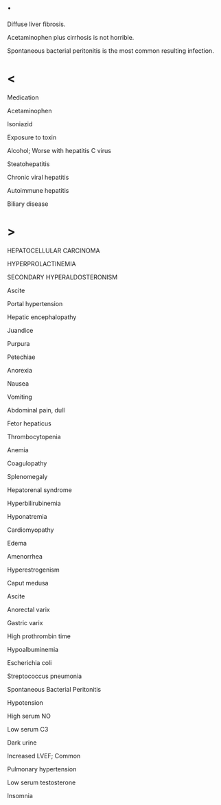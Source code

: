 # .

Diffuse liver fibrosis.

Acetaminophen plus cirrhosis is not horrible.

Spontaneous bacterial peritonitis is the most common resulting infection.

# <

Medication

Acetaminophen

Isoniazid

Exposure to toxin

Alcohol; Worse with hepatitis C virus

Steatohepatitis

Chronic viral hepatitis

Autoimmune hepatitis

Biliary disease

# >

HEPATOCELLULAR CARCINOMA

HYPERPROLACTINEMIA

SECONDARY HYPERALDOSTERONISM

Ascite

Portal hypertension

Hepatic encephalopathy

Juandice

Purpura

Petechiae

Anorexia

Nausea

Vomiting

Abdominal pain, dull

Fetor hepaticus

Thrombocytopenia

Anemia

Coagulopathy

Splenomegaly

Hepatorenal syndrome

Hyperbilirubinemia

Hyponatremia

Cardiomyopathy

Edema

Amenorrhea

Hyperestrogenism

Caput medusa

Ascite

Anorectal varix

Gastric varix

High prothrombin time

Hypoalbuminemia

Escherichia coli

Streptococcus pneumonia

Spontaneous Bacterial Peritonitis

Hypotension

High serum NO

Low serum C3

Dark urine

Increased LVEF; Common

Pulmonary hypertension

Low serum testosterone

Insomnia
